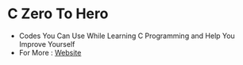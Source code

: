 # C Zero To Hero

- Codes You Can Use While Learning C Programming and Help You Improve Yourself
- For More : [Website](https://ahmedkececi.com)
